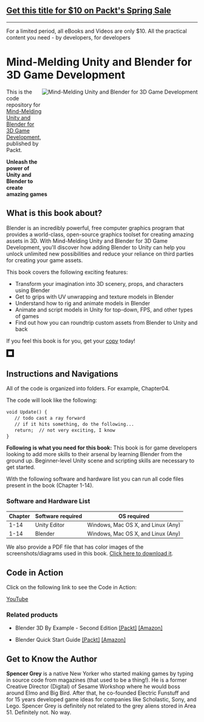 ## [Get this title for $10 on Packt's Spring Sale](https://www.packt.com/B17144?utm_source=github&utm_medium=packt-github-repo&utm_campaign=spring_10_dollar_2022)
-----
For a limited period, all eBooks and Videos are only $10. All the practical content you need \- by developers, for developers

# Mind-Melding Unity and Blender for 3D Game Development

<a href="https://www.packtpub.com/product/mind-melding-unity-and-blender-for-3d-game-development/9781801071550"><img src="https://static.packt-cdn.com/products/9781801071550/cover/smaller" alt="Mind-Melding Unity and Blender for 3D Game Development" height="256px" align="right"></a>

This is the code repository for [Mind-Melding Unity and Blender for 3D Game Development](https://www.packtpub.com/product/mind-melding-unity-and-blender-for-3d-game-development/9781801071550), published by Packt.

**Unleash the power of Unity and Blender to create amazing games**

## What is this book about?
Blender is an incredibly powerful, free computer graphics program that provides a world-class, open-source graphics toolset for creating amazing assets in 3D. With Mind-Melding Unity and Blender for 3D Game Development, you'll discover how adding Blender to Unity can help you unlock unlimited new possibilities and reduce your reliance on third parties for creating your game assets.

This book covers the following exciting features: 
* Transform your imagination into 3D scenery, props, and characters using Blender
* Get to grips with UV unwrapping and texture models in Blender
* Understand how to rig and animate models in Blender
* Animate and script models in Unity for top-down, FPS, and other types of games
* Find out how you can roundtrip custom assets from Blender to Unity and back

If you feel this book is for you, get your [copy](https://www.amazon.com/dp/1801071551) today!

<a href="https://www.packtpub.com/?utm_source=github&utm_medium=banner&utm_campaign=GitHubBanner"><img src="https://raw.githubusercontent.com/PacktPublishing/GitHub/master/GitHub.png" 
alt="https://www.packtpub.com/" border="5" /></a>


## Instructions and Navigations
All of the code is organized into folders. For example, Chapter04.

The code will look like the following:
```
void Update() {
   // todo cast a ray forward
   // if it hits something, do the following...
   return;  // not very exciting, I know
}

```

**Following is what you need for this book:**
This book is for game developers looking to add more skills to their arsenal by learning Blender from the ground up. Beginner-level Unity scene and scripting skills are necessary to get started.

With the following software and hardware list you can run all code files present in the book (Chapter 1-14).

### Software and Hardware List

| Chapter  | Software required                   | OS required                        |
| -------- | ------------------------------------| -----------------------------------|
| 1-14       | Unity Editor                     | Windows, Mac OS X, and Linux (Any) |
| 1-14        | Blender           | Windows, Mac OS X, and Linux (Any) |


We also provide a PDF file that has color images of the screenshots/diagrams used in this book. [Click here to download it](https://static.packt-cdn.com/downloads/9781801071550_ColorImages.pdf).

## Code in Action

Click on the following link to see the Code in Action:

[YouTube](https://bit.ly/30yLR5Q)

### Related products <Other books you may enjoy>
* Blender 3D By Example - Second Edition [[Packt]](https://www.packtpub.com/product/blender-3d-by-example-second-edition/9781789612561) [[Amazon]](https://www.amazon.com/dp/178961256X)

* Blender Quick Start Guide [[Packt]](https://www.packtpub.com/product/blender-quick-start-guide/9781789619478) [[Amazon]](https://www.amazon.com/dp/1789619475)

## Get to Know the Author
**Spencer Grey**
is a native New Yorker who started making games by typing in source code from magazines (that used to be a thing!). He is a former Creative Director (Digital) of Sesame Workshop where he would boss around Elmo and Big Bird. After that, he co-founded Electric Funstuff and for 15 years developed game ideas for companies like Scholastic, Sony, and Lego. Spencer Grey is definitely not related to the grey aliens stored in Area 51. Definitely not. No way.


